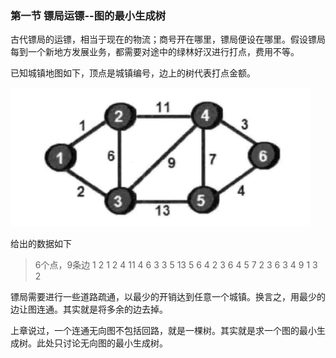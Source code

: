 ### 第一节 镖局运镖--图的最小生成树

古代镖局的运镖，相当于现在的物流；商号开在哪里，镖局便设在哪里。假设镖局每到一个新地方发展业务，都需要对途中的绿林好汉进行打点，费用不等。

已知城镇地图如下，顶点是城镇编号，边上的树代表打点金额。

![图](./Imgs/8_1_1.png)

给出的数据如下

> 6个点，9条边
> 1 2 1
> 2 4 11
> 4 6 3
> 3 5 13
> 5 6 4
> 2 3 6
> 4 5 7
> 2 3 6
> 3 4 9
> 1 3 2

镖局需要进行一些道路疏通，以最少的开销达到任意一个城镇。换言之，用最少的边让图连通。其实就是将多余的边去掉。

上章说过，一个连通无向图不包括回路，就是一棵树。其实就是求一个图的最小生成树。此处只讨论无向图的最小生成树。



